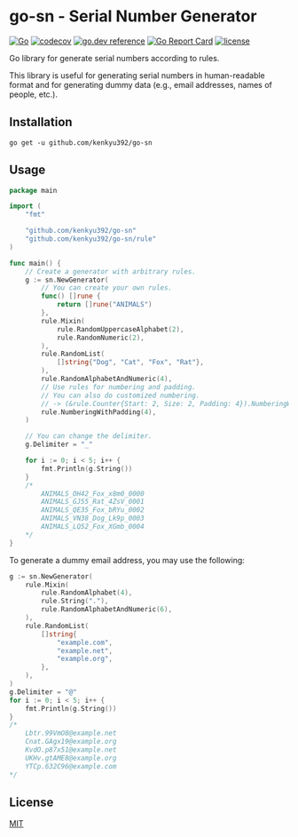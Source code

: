# go-sn - Serial Number Generator

[![Go](https://github.com/kenkyu392/go-sn/actions/workflows/go.yml/badge.svg)](https://github.com/kenkyu392/go-sn/actions/workflows/go.yml)
[![codecov](https://codecov.io/gh/kenkyu392/go-sn/branch/main/graph/badge.svg)](https://codecov.io/gh/kenkyu392/go-sn)
[![go.dev reference](https://img.shields.io/badge/go.dev-reference-00ADD8?logo=go)](https://pkg.go.dev/github.com/kenkyu392/go-sn)
[![Go Report Card](https://goreportcard.com/badge/github.com/kenkyu392/go-sn)](https://goreportcard.com/report/github.com/kenkyu392/go-sn)
[![license](https://img.shields.io/github/license/kenkyu392/go-sn)](LICENSE)

Go library for generate serial numbers according to rules.

This library is useful for generating serial numbers in human-readable format and for generating dummy data (e.g., email addresses, names of people, etc.).

## Installation

```
go get -u github.com/kenkyu392/go-sn
```

## Usage

```go
package main

import (
	"fmt"

	"github.com/kenkyu392/go-sn"
	"github.com/kenkyu392/go-sn/rule"
)

func main() {
	// Create a generator with arbitrary rules.
	g := sn.NewGenerator(
		// You can create your own rules.
		func() []rune {
			return []rune("ANIMALS")
		},
		rule.Mixin(
			rule.RandomUppercaseAlphabet(2),
			rule.RandomNumeric(2),
		),
		rule.RandomList(
			[]string{"Dog", "Cat", "Fox", "Rat"},
		),
		rule.RandomAlphabetAndNumeric(4),
		// Use rules for numbering and padding.
		// You can also do customized numbering.
		// -> (&rule.Counter{Start: 2, Size: 2, Padding: 4}).NumberingWithPadding(),
		rule.NumberingWithPadding(4),
	)

	// You can change the delimiter.
	g.Delimiter = "_"

	for i := 0; i < 5; i++ {
		fmt.Println(g.String())
	}
	/*
		ANIMALS_OH42_Fox_x8m0_0000
		ANIMALS_GJ55_Rat_4ZsV_0001
		ANIMALS_QE35_Fox_bRYu_0002
		ANIMALS_VN38_Dog_Lk9p_0003
		ANIMALS_LQ52_Fox_XGmb_0004
	*/
}
```

To generate a dummy email address, you may use the following:

```go
g := sn.NewGenerator(
	rule.Mixin(
		rule.RandomAlphabet(4),
		rule.String("."),
		rule.RandomAlphabetAndNumeric(6),
	),
	rule.RandomList(
		[]string{
			"example.com",
			"example.net",
			"example.org",
		},
	),
)
g.Delimiter = "@"
for i := 0; i < 5; i++ {
	fmt.Println(g.String())
}
/*
	Lbtr.99VmO8@example.net
	Cnat.GAgx19@example.org
	KvdO.p87x51@example.net
	UKHv.gtAME8@example.org
	YTCp.632C96@example.com
*/
```

## License

[MIT](LICENSE)
